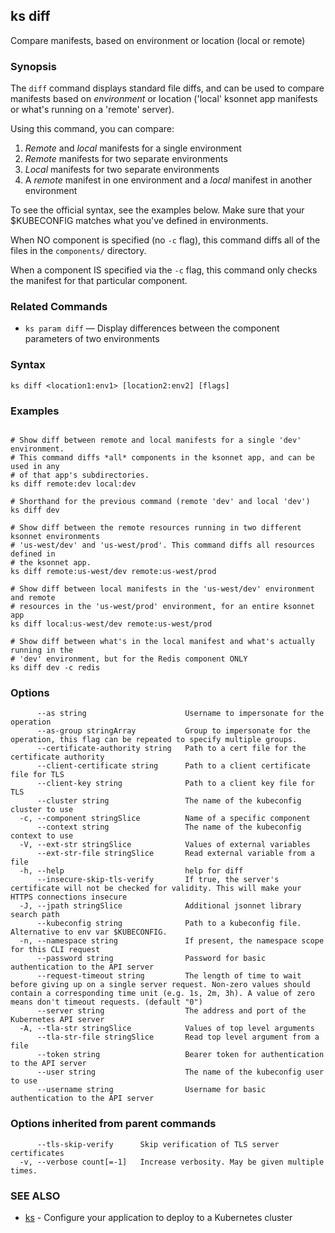 ## ks diff

Compare manifests, based on environment or location (local or remote)

### Synopsis


The `diff` command displays standard file diffs, and can be used to compare manifests
based on *environment* or location ('local' ksonnet app manifests or what's running
on a 'remote' server).

Using this command, you can compare:

1. *Remote* and *local* manifests for a single environment
2. *Remote* manifests for two separate environments
3. *Local* manifests for two separate environments
4. A *remote* manifest in one environment and a *local* manifest in another environment

To see the official syntax, see the examples below. Make sure that your $KUBECONFIG
matches what you've defined in environments.

When NO component is specified (no `-c` flag), this command diffs all of
the files in the `components/` directory.

When a component IS specified via the `-c` flag, this command only checks
the manifest for that particular component.

### Related Commands

* `ks param diff` — Display differences between the component parameters of two environments

### Syntax


```
ks diff <location1:env1> [location2:env2] [flags]
```

### Examples

```

# Show diff between remote and local manifests for a single 'dev' environment.
# This command diffs *all* components in the ksonnet app, and can be used in any
# of that app's subdirectories.
ks diff remote:dev local:dev

# Shorthand for the previous command (remote 'dev' and local 'dev')
ks diff dev

# Show diff between the remote resources running in two different ksonnet environments
# 'us-west/dev' and 'us-west/prod'. This command diffs all resources defined in
# the ksonnet app.
ks diff remote:us-west/dev remote:us-west/prod

# Show diff between local manifests in the 'us-west/dev' environment and remote
# resources in the 'us-west/prod' environment, for an entire ksonnet app
ks diff local:us-west/dev remote:us-west/prod

# Show diff between what's in the local manifest and what's actually running in the
# 'dev' environment, but for the Redis component ONLY
ks diff dev -c redis

```

### Options

```
      --as string                      Username to impersonate for the operation
      --as-group stringArray           Group to impersonate for the operation, this flag can be repeated to specify multiple groups.
      --certificate-authority string   Path to a cert file for the certificate authority
      --client-certificate string      Path to a client certificate file for TLS
      --client-key string              Path to a client key file for TLS
      --cluster string                 The name of the kubeconfig cluster to use
  -c, --component stringSlice          Name of a specific component
      --context string                 The name of the kubeconfig context to use
  -V, --ext-str stringSlice            Values of external variables
      --ext-str-file stringSlice       Read external variable from a file
  -h, --help                           help for diff
      --insecure-skip-tls-verify       If true, the server's certificate will not be checked for validity. This will make your HTTPS connections insecure
  -J, --jpath stringSlice              Additional jsonnet library search path
      --kubeconfig string              Path to a kubeconfig file. Alternative to env var $KUBECONFIG.
  -n, --namespace string               If present, the namespace scope for this CLI request
      --password string                Password for basic authentication to the API server
      --request-timeout string         The length of time to wait before giving up on a single server request. Non-zero values should contain a corresponding time unit (e.g. 1s, 2m, 3h). A value of zero means don't timeout requests. (default "0")
      --server string                  The address and port of the Kubernetes API server
  -A, --tla-str stringSlice            Values of top level arguments
      --tla-str-file stringSlice       Read top level argument from a file
      --token string                   Bearer token for authentication to the API server
      --user string                    The name of the kubeconfig user to use
      --username string                Username for basic authentication to the API server
```

### Options inherited from parent commands

```
      --tls-skip-verify      Skip verification of TLS server certificates
  -v, --verbose count[=-1]   Increase verbosity. May be given multiple times.
```

### SEE ALSO

* [ks](ks.md)	 - Configure your application to deploy to a Kubernetes cluster

